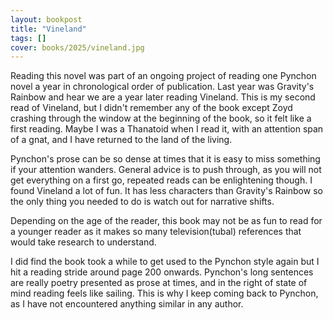 ```yaml
---
layout: bookpost
title: "Vineland"
tags: []
cover: books/2025/vineland.jpg
---
```


Reading this novel was part of an ongoing project of reading one Pynchon novel a year in chronological order of publication.  Last year was Gravity's Rainbow and hear we are a year later reading Vineland.  This is my second read of Vineland, but I didn't remember any of the book except Zoyd crashing through the window at the beginning of the book, so it felt like a first reading.  Maybe I was a Thanatoid when I read it, with an attention span of a gnat, and I have returned to the land of the living.

Pynchon's prose can be so dense at times that it is easy to miss something if your attention wanders.  General advice is to push through, as you will not get everything on a first go, repeated reads can be enlightening though.  I found Vineland a lot of fun.  It has less characters than Gravity's Rainbow so the only thing you needed to do is watch out for narrative shifts.  

Depending on the age of the reader, this book may not be as fun to read for a younger reader as it makes so many television(tubal) references that would take research to understand.  

I did find the book took a while to get used to the Pynchon style again but I hit a reading stride around page 200 onwards.  Pynchon's long sentences are really poetry presented as prose at times, and in the right of state of mind reading feels like sailing.  This is why I keep coming back to Pynchon, as I have not encountered anything similar in any author.
